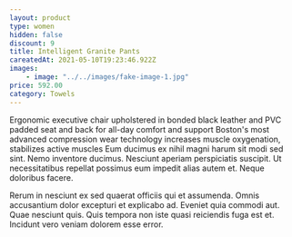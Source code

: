 ```yaml
---
layout: product
type: women
hidden: false
discount: 9
title: Intelligent Granite Pants
careatedAt: 2021-05-10T19:23:46.922Z
images:
    - image: "../../images/fake-image-1.jpg"
price: 592.00
category: Towels
---
```

Ergonomic executive chair upholstered in bonded black leather and PVC padded seat and back for all-day comfort and support
Boston's most advanced compression wear technology increases muscle oxygenation, stabilizes active muscles
Eum ducimus ex nihil magni harum sit modi sed sint. Nemo inventore ducimus. Nesciunt aperiam perspiciatis suscipit. Ut necessitatibus repellat possimus eum impedit alias autem et. Neque doloribus facere.
 Rerum in nesciunt ex sed quaerat officiis qui et assumenda. Omnis accusantium dolor excepturi et explicabo ad. Eveniet quia commodi aut. Quae nesciunt quis. Quis tempora non iste quasi reiciendis fuga est et. Incidunt vero veniam dolorem esse error.
